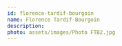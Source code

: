 ```yaml
---
id: florence-tardif-bourgoin
name: Florence Tardif-Bourgoin
description: 
photo: assets/images/Photo FTB2.jpg
---
```

    